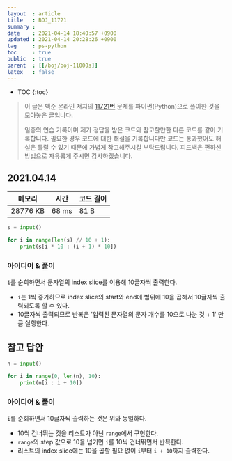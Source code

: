 ```yaml
---
layout  : article
title   : BOJ_11721
summary : 
date    : 2021-04-14 18:40:57 +0900
updated : 2021-04-14 20:28:26 +0900
tag     : ps-python
toc     : true
public  : true
parent  : [[/boj/boj-11000s]]
latex   : false
---
```

* TOC
{:toc}

> 이 글은 백준 온라인 저지의 [11721번](https://www.acmicpc.net/problem/11721) 문제를 파이썬(Python)으로 풀이한 것을 모아놓은 글입니다.
>
> 일종의 연습 기록이며 제가 정답을 받은 코드와 참고할만한 다른 코드를 같이 기록합니다. 필요한 경우 코드에 대한 해설을 기록합니다만 코드는 통과했어도 해설은 틀릴 수 있기 때문에 가볍게 참고해주시길 부탁드립니다. 피드백은 편하신 방법으로 자유롭게 주시면 감사하겠습니다.

## 2021.04.14

| 메모리    | 시간  | 코드 길이 |
| --------- | ----- | --------- |
| 28776 KB  | 68 ms | 81 B      |

```python
s = input()

for i in range(len(s) // 10 + 1):
    print(s[i * 10 : (i + 1) * 10])
```

### 아이디어 & 풀이

`i`를 순회하면서 문자열의 index slice를 이용해 10글자씩 출력한다.

* `i`는 1씩 증가하므로 index slice의 start와 end에 범위에 10을 곱해서 10글자씩 출력되도록 할 수 있다.
* 10글자씩 출력되므로 반복은 '입력된 문자열의 문자 개수를 10으로 나눈 것 + 1' 만큼 실행한다.

## 참고 답안

```python
n = input()

for i in range(0, len(n), 10):
    print(n[i : i + 10])
```

### 아이디어 & 풀이

`i`를 순회하면서 10글자씩 출력하는 것은 위와 동일하다.

* 10씩 건너뛰는 것을 리스트가 아닌 `range`에서 구현한다.
* `range`의 step 값으로 10을 넘기면 `i`를 10씩 건너뛰면서 반복한다.
* 리스트의 index slice에는 10을 곱할 필요 없이 `i`부터 `i + 10`까지 출력한다.
